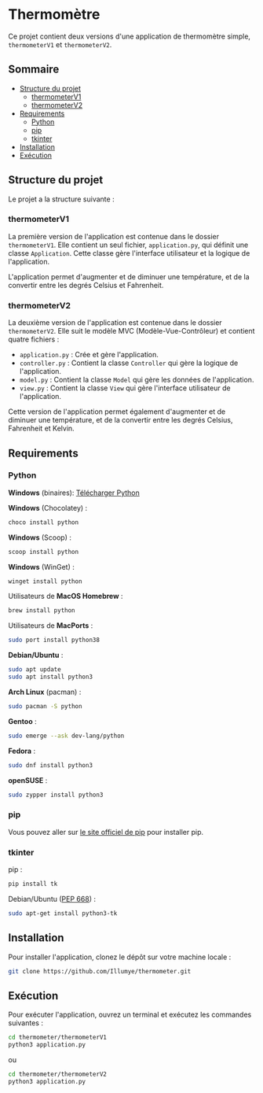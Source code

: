 # Thermomètre

Ce projet contient deux versions d'une application de thermomètre simple, `thermometerV1` et `thermometerV2`.

## Sommaire
- [Structure du projet](#structure-du-projet)
    - [thermometerV1](#thermometerv1)
    - [thermometerV2](#thermometerv2)
- [Requirements](#requirements)
    - [Python](#python)
    - [pip](#pip)
    - [tkinter](#tkinter)
- [Installation](#installation)
- [Exécution](#exécution)

## Structure du projet

Le projet a la structure suivante :

### thermometerV1

La première version de l'application est contenue dans le dossier `thermometerV1`. Elle contient un seul fichier, `application.py`, qui définit une classe `Application`. Cette classe gère l'interface utilisateur et la logique de l'application.

L'application permet d'augmenter et de diminuer une température, et de la convertir entre les degrés Celsius et Fahrenheit.

### thermometerV2

La deuxième version de l'application est contenue dans le dossier `thermometerV2`. Elle suit le modèle MVC (Modèle-Vue-Contrôleur) et contient quatre fichiers :

- `application.py` : Crée et gère l'application.
- `controller.py` : Contient la classe `Controller` qui gère la logique de l'application.
- `model.py` : Contient la classe `Model` qui gère les données de l'application.
- `view.py` : Contient la classe `View` qui gère l'interface utilisateur de l'application.

Cette version de l'application permet également d'augmenter et de diminuer une température, et de la convertir entre les degrés Celsius, Fahrenheit et Kelvin.

## Requirements

### Python

**Windows** (binaires): [Télécharger Python](https://www.python.org/downloads/)

**Windows** (Chocolatey) : 
```ps1
choco install python
```

**Windows** (Scoop) : 
```ps1
scoop install python
```

**Windows** (WinGet) : 
```ps1
winget install python
```

Utilisateurs de **MacOS Homebrew** : 
```bash
brew install python
```

Utilisateurs de **MacPorts** : 
```bash
sudo port install python38
```

**Debian/Ubuntu** : 
```bash
sudo apt update
sudo apt install python3
```

**Arch Linux** (pacman) : 
```bash
sudo pacman -S python
```

**Gentoo** : 
```bash
sudo emerge --ask dev-lang/python
```

**Fedora** : 
```bash
sudo dnf install python3
```

**openSUSE** :
```bash
sudo zypper install python3
```

### pip

Vous pouvez aller sur [le site officiel de pip](https://pip.pypa.io/en/stable/installation/) pour installer pip.

### tkinter

pip :
```bash
pip install tk
```

Debian/Ubuntu ([PEP 668](https://peps.python.org/pep-0668/)) :
```bash
sudo apt-get install python3-tk
```


## Installation

Pour installer l'application, clonez le dépôt sur votre machine locale :

```bash
git clone https://github.com/Illumye/thermometer.git
```

## Exécution

Pour exécuter l'application, ouvrez un terminal et exécutez les commandes suivantes :

```bash
cd thermometer/thermometerV1
python3 application.py
```

ou

```bash
cd thermometer/thermometerV2
python3 application.py
```